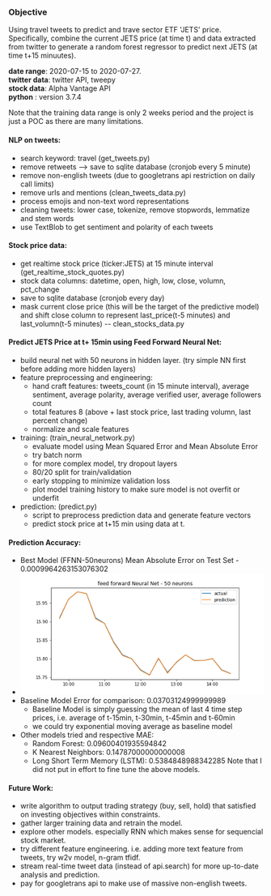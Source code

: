 ### Objective
Using travel tweets to predict and trave sector ETF 'JETS' price. Specifically, combine the current JETS price (at time t) and data extracted from twitter to generate a random forest regressor to predict next JETS (at time t+15 minuutes). 

__date range__: 2020-07-15 to 2020-07-27. <br>
__twitter data__: twitter API, tweepy <br>
__stock data__: Alpha Vantage API <br>
__python__ : version 3.7.4

Note that the training data range is only 2 weeks period and the project is just a POC as there are many limitations.

#### NLP on tweets: 
- search keyword: travel (get_tweets.py)
- remove retweets --> save to sqlite database (cronjob every 5 minute)
- remove non-english tweets (due to googletrans api restriction on daily call limits)
- remove urls and mentions (clean_tweets_data.py)
- process emojis and non-text word representations
- cleaning tweets: lower case, tokenize, remove stopwords, lemmatize and stem words
- use TextBlob to get sentiment and polarity of each tweets

#### Stock price data: 
- get realtime stock price (ticker:JETS) at 15 minute interval (get_realtime_stock_quotes.py)
- stock data columns: datetime, open, high, low, close, volumn, pct_change
- save to sqlite database (cronjob every day)
- mask current close price (this will be the target of the predictive model) and shift close column to represent last_price(t-5 minutes) and last_volumn(t-5 minutes) -- clean_stocks_data.py

#### Predict JETS Price at t+ 15min using Feed Forward Neural Net:
- build neural net with 50 neurons in hidden layer. (try simple NN first before adding more hidden layers)
- feature preprocessing and engineering: 
  - hand craft features: tweets_count (in 15 minute interval), average sentiment, average polarity, average verified user, average followers count
  - total features 8 (above + last stock price, last trading volumn, last percent change)
  - normalize and scale features
- training: (train_neural_network.py) 
  - evaluate model using Mean Squared Error and Mean Absolute Error
  - try batch norm
  - for more complex model, try dropout layers
  - 80/20 split for train/validation
  - early stopping to minimize validation loss
  - plot model training history to make sure model is not overfit or underfit
- prediction: (predict.py)
  - script to preprocess prediction data and generate feature vectors
  - predict stock price at t+15 min using data at t.
  
#### Prediction Accuracy:
- Best Model (FFNN-50neurons) Mean Absolute Error on Test Set - 0.0009964263153076302
- ![FFNN - 50 neurons - test - predict](/models/plots/ffnn50_test_accuracy.png)
- Baseline Model Error for comparison: 0.03703124999999989 
  - Baseline Model is simply guessing the mean of last 4 time step prices, i.e. average of t-15min, t-30min, t-45min and t-60min
  - we could try exponential moving average as baseline model
- Other models tried and respective MAE:
  - Random Forest: 0.09600401935594842
  - K Nearest Neighbors: 0.14787000000000008
  - Long Short Term Memory (LSTM): 0.5384848988342285
  Note that I did not put in effort to fine tune the above models.

#### Future Work:
- write algorithm to output trading strategy (buy, sell, hold) that satisfied on investing objectives within constraints. 
- gather larger training data and retrain the model.
- explore other models. especially RNN which makes sense for sequencial stock market.
- try different feature engineering. i.e. adding more text feature from tweets, try w2v model, n-gram tfidf.
- stream real-time tweet data (instead of api.search) for more up-to-date analysis and prediction.
- pay for googletrans api to make use of massive non-english tweets.
